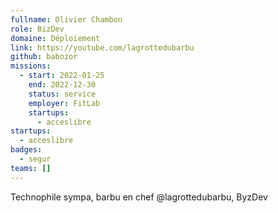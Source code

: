 ```yaml
---
fullname: Olivier Chambon
role: BizDev
domaine: Déploiement
link: https://youtube.com/lagrottedubarbu
github: babozor
missions:
  - start: 2022-01-25
    end: 2022-12-30
    status: service
    employer: FitLab
    startups:
      - acceslibre
startups:
  - acceslibre
badges:
  - segur
teams: []
---
```

Technophile sympa, barbu en chef @lagrottedubarbu, ByzDev